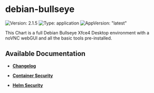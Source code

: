 # debian-bullseye

![Version: 2.1.5](https://img.shields.io/badge/Version-2.1.5-informational?style=flat-square) ![Type: application](https://img.shields.io/badge/Type-application-informational?style=flat-square) ![AppVersion: "latest"](https://img.shields.io/badge/AppVersion-"latest"-informational?style=flat-square)

This Chart is a full Debian Bullseye Xfce4 Desktop environment with a noVNC webGUI and all the basic tools pre-installed.

## Available Documentation

- [**Changelog**](CHANGELOG)

- [**Container Security**](container-security)

- [**Helm Security**](helm-security)

